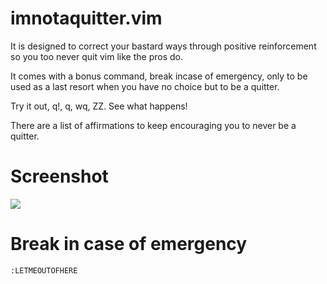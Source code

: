 # imnotaquitter.vim

It is designed to correct your bastard ways through positive reinforcement so you too never quit vim like the pros do.

It comes with a bonus command, break incase of emergency, only to be used as a last resort when you have no choice but to be a quitter.

Try it out, q!, q, wq, ZZ. See what happens!

There are a list of affirmations to keep encouraging you to never be a quitter.

# Screenshot

![](https://i.ibb.co/ZYqsC5M/Screen-Shot-2021-09-14-at-1-38-49-pm.png)

# Break in case of emergency

`:LETMEOUTOFHERE`

